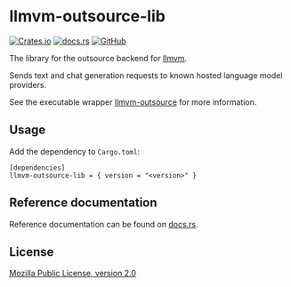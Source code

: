 # llmvm-outsource-lib

[![Crates.io](https://img.shields.io/crates/v/llmvm-outsource-lib?style=for-the-badge)](https://crates.io/crates/llmvm-outsource-lib)
[![docs.rs](https://img.shields.io/docsrs/llmvm-outsource-lib?style=for-the-badge)](https://docs.rs/llmvm-outsource-lib)
[![GitHub](https://img.shields.io/github/license/djandries/llmvm?style=for-the-badge)](https://github.com/DJAndries/llmvm/blob/master/LICENSE)

The library for the outsource backend for [llmvm](https://github.com/djandries/llmvm).

Sends text and chat generation requests to known hosted language model providers.

See the executable wrapper [llmvm-outsource](https://github.com/djandries/llmvm/tree/master/backends/outsource) for more information.

## Usage

Add the dependency to `Cargo.toml`:

```
[dependencies]
llmvm-outsource-lib = { version = "<version>" }
```

## Reference documentation

Reference documentation can be found on [docs.rs](https://docs.rs/llmvm-outsource-lib).

## License

[Mozilla Public License, version 2.0](https://spdx.org/licenses/MPL-2.0.html)